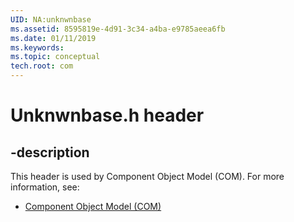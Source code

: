 ```yaml
---
UID: NA:unknwnbase
ms.assetid: 8595819e-4d91-3c34-a4ba-e9785aeea6fb
ms.date: 01/11/2019
ms.keywords: 
ms.topic: conceptual
tech.root: com
---
```


# Unknwnbase.h header


## -description


This header is used by Component Object Model (COM). For more information, see:

- [Component Object Model (COM)](../_com/index.md)

